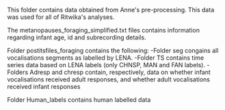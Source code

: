 This folder contains data obtained from Anne's pre-processing. This data was used for all of Ritwika's analyses.

The metanopauses_foraging_simplified.txt files contains information regarding infant age, id and subrecording details. 

Folder postitsfiles_foraging contains the following:
-Folder seg congains all vocalisations segments as labelled by LENA.
-Folder TS contains time series data based on LENA labels (only CHNSP, MAN and FAN labels).
-Folders Adresp and chresp contain, respectively, data on whether infant vocalisations received adult responses, and whether
adult vocalisations received infant responses

Folder Human_labels contains human labelled data
